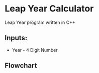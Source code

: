 # Leap Year Calculator

Leap Year program written in C++

## Inputs:
* Year - 4 Digit Number

## Flowchart